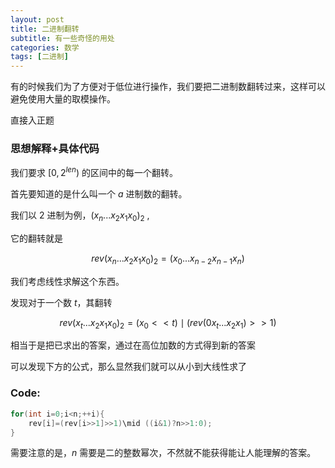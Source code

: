 ```yaml
---
layout: post
title: 二进制翻转
subtitle: 有一些奇怪的用处
categories: 数学
tags: [二进制]
---
```


有的时候我们为了方便对于低位进行操作，我们要把二进制数翻转过来，这样可以避免使用大量的取模操作。

直接入正题

### 思想解释+具体代码

我们要求 $[0,2^{len})$ 的区间中的每一个翻转。

首先要知道的是什么叫一个 $a$ 进制数的翻转。

我们以 $2$ 进制为例，$(x_{n}...x_{2}x_{1}x_{0})_{2}$ ,

它的翻转就是 

$$rev(x_{n}...x_{2}x_{1}x_{0})_{2}=(x_{0}...x_{n-2}x_{n-1}x_{n})$$

我们考虑线性求解这个东西。

发现对于一个数 $t$，其翻转 

$$rev(x_{t}...x_{2}x_{1}x_{0})_{2}=(x_{0}<<t)\mid (rev(0x_{t}...x_{2}x_{1})>>1)$$

相当于是把已求出的答案，通过在高位加数的方式得到新的答案

可以发现下方的公式，那么显然我们就可以从小到大线性求了

### Code:
```cpp
for(int i=0;i<n;++i){
	rev[i]=(rev[i>>1]>>1)\mid ((i&1)?n>>1:0);
}
```

需要注意的是，$n$ 需要是二的整数幂次，不然就不能获得能让人能理解的答案。